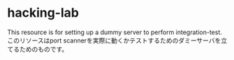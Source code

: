 # hacking-lab

This resource is for setting up a dummy server to perform integration-test.
このリソースはport scannerを実際に動くかテストするためのダミーサーバを立てるためのものです。
